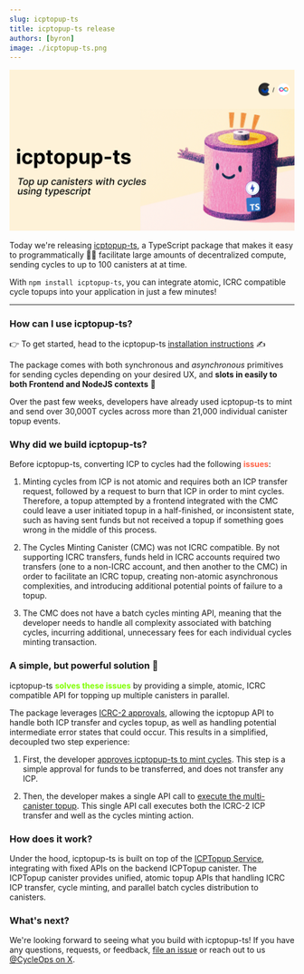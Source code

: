 ```yaml
---
slug: icptopup-ts
title: icptopup-ts release
authors: [byron]
image: ./icptopup-ts.png
---
```


[![](./icptopup-ts.png)](/changelog/icptopup-ts)

Today we're releasing [icptopup-ts](https://github.com/CycleOperators/icptopup-ts), a TypeScript package that makes it easy to programmatically 👨‍💻 facilitate large amounts of decentralized compute, sending cycles to up to 100 canisters at at time.

With `npm install icptopup-ts`, you can integrate atomic, ICRC compatible cycle topups into your application in just a few minutes!

<!-- truncate -->

--------------


### How can I use icptopup-ts?

👉  To get started, head to the icptopup-ts [installation instructions](https://github.com/CycleOperators/icptopup-ts) ✍️

The package comes with both synchronous and *asynchronous* primitives for sending cycles depending on your desired UX, and **slots in easily to both Frontend and NodeJS contexts** 🎉

Over the past few weeks, developers have already used icptopup-ts to mint and send over 30,000T cycles across more than 21,000 individual canister topup events.

### Why did we build icptopup-ts?

Before icptopup-ts, converting ICP to cycles had the following <span style="color:tomato">**issues**</span>:

1. Minting cycles from ICP is not atomic and requires both an ICP transfer request, followed by a request to burn that ICP in order to mint cycles. Therefore, a topup attempted by a frontend integrated with the CMC could leave a user initiated topup in a half-finished, or inconsistent state, such as having sent funds but not received a topup if something goes wrong in the middle of this process.

2. The Cycles Minting Canister (CMC) was not ICRC compatible. By not supporting ICRC transfers, funds held in ICRC accounts required two transfers (one to a non-ICRC account, and then another to the CMC) in order to facilitate an ICRC topup, creating non-atomic asynchronous complexities, and introducing additional potential points of failure to a topup.

4. The CMC does not have a batch cycles minting API, meaning that the developer needs to handle all complexity associated with batching cycles, incurring additional, unnecessary fees for each individual cycles minting transaction.

### A simple, but powerful solution 💪
icptopup-ts <span style="color:chartreuse">**solves these issues**</span> by providing a simple, atomic, ICRC compatible API for topping up multiple canisters in parallel.


The package leverages [ICRC-2 approvals](https://github.com/dfinity/ICRC-1/tree/main/standards/ICRC-2#icrc2_approve), allowing the icptopup API to handle both ICP transfer and cycles topup, as well as handling potential intermediate error states that could occur. This results in a simplified, decoupled two step experience:

1. First, the developer [approves icptopup-ts to mint cycles](https://github.com/CycleOperators/icptopup-ts?tab=readme-ov-file#2-approve-icptopup-to-mint-cycles-from-icp-on-your-behalf). This step is a simple approval for funds to be transferred, and does not transfer any ICP.

2. Then, the developer makes a single API call to [execute the multi-canister topup](https://github.com/CycleOperators/icptopup-ts?tab=readme-ov-file#4-call-icptopups-synchronous-batchtopupsync-api-or-its-asynchronous-topup-api). This single API call executes both the ICRC-2 ICP transfer and well as the cycles minting action.


### How does it work?

Under the hood, icptopup-ts is built on top of the [ICPTopup Service](https://forum.dfinity.org/t/icptopup-com-the-easiest-way-to-top-up-canisters-with-cycles/36434), integrating with fixed APIs on the backend ICPTopup canister. The ICPTopup canister provides unified, atomic topup APIs that handling ICRC ICP transfer, cycle minting, and parallel batch cycles distribution to canisters.

### What's next?

We're looking forward to seeing what you build with icptopup-ts! If you have any questions, requests, or feedback, [file an issue](https://github.com/CycleOperators/icptopup-ts/issues/new) or reach out to us [@CycleOps on X](https://x.com/CycleOps).

